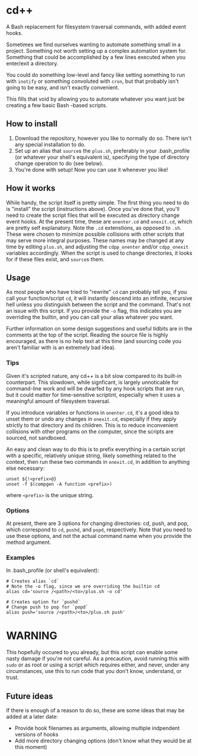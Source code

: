 # cd++
A Bash replacement for filesystem traversal commands, with added event hooks.

Sometimes we find ourselves wanting to automate something small in a project. Something not worth 
setting up a complex automation system for. Something that could be accomplished by a few lines 
executed when you enter/exit a directory. 

You could do something low-level and fancy like setting something to run with `inotify` or 
something convoluted with `cron`, but that probably isn't going to be easy, and isn't exactly convenient.

This fills that void by allowing you to automate whatever you want just be creating a few basic Bash
-based scripts.

## How to install
1. Download the repository, however you like to normally do so. There isn't any special installation to do.
2. Set up an alias that `source`s the `plus.sh`, preferably in your .bash_profile (or whatever your shell's 
equivalent is), specifying the type of directory change operation to do (see below).
3. You're done with setup! Now you can use it whenever you like!

## How it works
While handy, the script itself is pretty simple. The first thing you need to do is "install" the script 
(instructions above). Once you've done that, you'll need to create the script files that will be executed 
as directory change event hooks. At the present time, these are `onenter.cd` and `onexit.cd`, which are 
pretty self explanatory. Note the `.cd` extenstions, as opposed to `.sh`. These were chosen to minimize 
possible collisions with other scripts that may serve more integral purposes. These names may be changed 
at any time by editing `plus.sh`, and adjusting the `cdpp_onenter` and/or `cdpp_onexit` variables 
accordingly. When the script is used to change directories, it looks for if these files exist, and 
`source`s them.

## Usage
As most people who have tried to "rewrite" `cd` can probably tell you, if you call your function/script 
`cd`, it will instantly descend into an infinite, recursive hell unless you distinguish between the script 
and the command. That's not an issue with this script. If you provide the `-o` flag, this indicates you are 
overriding the builtin, and you can call your alias whatever you want.

Further information on some design suggestions and useful tidbits are in the comments at the top of the 
script. Reading the source file is highly encouraged, as there is no help text at this time (and sourcing 
code you aren't familiar with is an extremely bad idea).

### Tips
Given it's scripted nature, any cd++ is a bit slow compared to its built-in 
counterpart. This slowdown, while signficant, is largely unnoticable for command-line work and will be 
dwarfed by any hook scripts that are run, but it could matter for time-sensitive scriptint, especially when 
it uses a meaningful amount of filesystem traversal.

If you introduce variables or functions in `onenter.cd`, it's a good idea to unset them or undo any changes in 
`onexit.cd`, especially if they apply strictly to that directory and its children. This is to reduce 
inconvenient collisions with other programs on the computer, since the scripts are sourced, not sandboxed.

An easy and clean way to do this is to prefix everything in a certain script with a specific, relatively unique 
string, likely something related to the context, then run these two commands in `onexit.cd`, in addition to 
anything else necessary:
```
unset ${!<prefix>@}
unset -f $(compgen -A function <prefix>) 
```
where `<prefix>` is the unique string.

### Options
At present, there are 3 options for changing directories: cd, push, and pop, which correspond to `cd`, `pushd`, 
and `popd`, respectively. Note that you need to use these options, and not the actual command name when you 
provide the method argument.

### Examples
In .bash_profile (or shell's equivalent):
```
# Creates alias `cd`
# Note the -o flag, since we are overriding the builtin cd
alias cd='source /<path>/<to>/plus.sh -o cd'

# Creates option for `pushd`
# Change push to pop for `popd`
alias push='source /<path>/<to>/plus.sh push'
```

# WARNING
This hopefully occured to you already, but this script can enable some nasty damage if you're not careful. As 
a precaution, avoid running this with `sudo` or as root or using a script which requires either, and never, 
under any circumstances, use this to run code that you don't know, understand, or trust.

## Future ideas
If there is enough of a reason to do so, these are some ideas that may be added at a later date:
* Provide hook filenames as arguments, allowing multiple indpendent versions of hooks
* Add more directory changing options (don't know what they would be at this moment)
